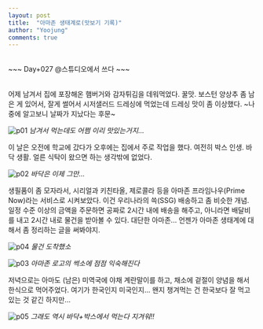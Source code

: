 ```yaml
---
layout: post
title:  "아마존 생태계로(맛보기 기록)"
author: "Yoojung"
comments: true
---
```

<br>
~~~
Day+027 @스튜디오에서 쓰다
~~~
<br>
<br>

어제 남겨서 집에 포장해온 햄버거와 감자튀김을 데워먹었다. 꿀맛. 보스턴 양상추 좀 남은 게 있어서, 잘게 썰어서 시저샐러드 드레싱에 먹었는데 드레싱 맛이 좀 이상했다. ~나중에 알고보니 날짜가 지났다는 후문~

![p01]({{site.url}}/assets/2018-03-14-p01.JPG)
_남겨서 먹는데도 어쩜 이리 맛있는거지..._
<br>

이 날은 오전에 학교에 갔다가 오후에는 집에서 주로 작업을 했다. 여전히 박스 인생. 바닥 생활. 얼른 식탁이 왔으면 하는 생각밖에 없었다. 

![p02]({{site.url}}/assets/2018-03-14-p02.JPG)
_바닥은 이제 그만..._
<br>

생필품이 좀 모자라서, 시리얼과 키친타올, 제로콜라 등을 아마존 프라임나우(Prime Now)라는 서비스로 시켜보았다. 이건 우리나라의 쓱(SSG) 배송하고 좀 비슷한 개념. 일정 수준 이상의 금액을 주문하면 공짜로 2시간 내에 배송을 해주고, 아니라면 배달비를 내고 2시간 내로 물건을 받아볼 수 있다. 대단한 아마존... 언젠가 아마존 생태계에 대해서 좀 정리하는 글을 써봐야지.

![p04]({{site.url}}/assets/2018-03-14-p04.PNG)
_물건 도착했소_
<br>

![p03]({{site.url}}/assets/2018-03-14-p03.jpg)
_아마존 로고의 썩소에 점점 익숙해진다_
<br>

저녁으로는 아마도 (남은) 미역국에 야채 계란말이를 하고, 채소에 겉절이 양념을 해서 한식으로 먹어주었다. 여기가 한국인지 미국인지... 왠지 챙겨먹는 건 한국보다 잘 먹고 있는 것 같긴 하지만...

![p05]({{site.url}}/assets/2018-03-14-p05.JPG)
_그래도 역시 바닥+박스에서 먹는다 지겨워!!_
<br>


